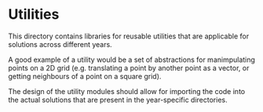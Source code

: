 # Utilities

This directory contains libraries for reusable utilities that are applicable for
solutions across different years.

A good example of a utility would be a set of abstractions for manimpulating
points on a 2D grid (e.g. translating a point by another point as a vector, or
getting neighbours of a point on a square grid).

The design of the utility modules should allow for importing the code into the
actual solutions that are present in the year-specific directories.
